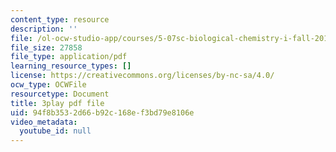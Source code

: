 ```yaml
---
content_type: resource
description: ''
file: /ol-ocw-studio-app/courses/5-07sc-biological-chemistry-i-fall-2013/94f8b3532d66b92c168ef3bd79e8106e_wyT7EFJlBak.pdf
file_size: 27858
file_type: application/pdf
learning_resource_types: []
license: https://creativecommons.org/licenses/by-nc-sa/4.0/
ocw_type: OCWFile
resourcetype: Document
title: 3play pdf file
uid: 94f8b353-2d66-b92c-168e-f3bd79e8106e
video_metadata:
  youtube_id: null
---
```


